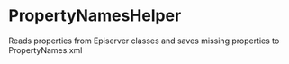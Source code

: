 # PropertyNamesHelper
Reads properties from Episerver classes and saves missing properties to PropertyNames.xml
